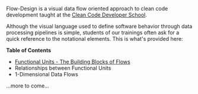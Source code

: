 Flow-Design is a visual data flow oriented approach to clean code development taught at the [Clean Code Developer School](http://ccd-school.de).

Although the visual language used to define software behavior through data processing pipelines is simple, students of our trainings often ask for a quick reference to the notational elements. This is what's provided here:

**Table of Contents**

* [Functional Units - The Building Blocks of Flows](https://github.com/ccdschool/flow-design-cheatsheet/wiki/Functional-Units--as-the-Building-Blocks-of-Flows)
* Relationships between Functional Units
* 1-Dimensional Data Flows

...more to come...